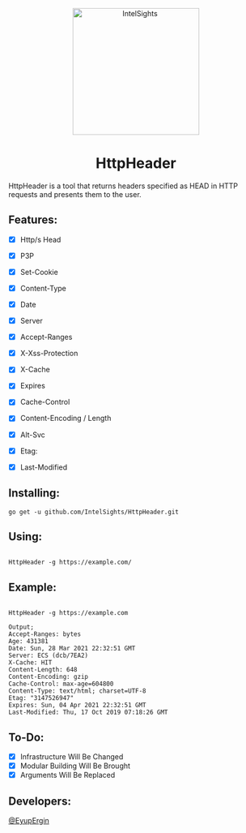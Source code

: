 <p align="center">
  <img src="https://github.com/IntelSights/About/blob/main/img/IntelSights.png?raw=true" alt="IntelSights" width="250" />
</p>

<h1 align="center">HttpHeader</h1>

HttpHeader is a tool that returns headers specified as HEAD in HTTP requests and presents them to the user.

<h2 align="left">Features:</h2>

- [x] Http/s Head 
- [x] P3P
- [x] Set-Cookie 
- [x] Content-Type
- [x] Date
- [x] Server
- [x] Accept-Ranges
- [x] X-Xss-Protection
- [x] X-Cache
- [x] Expires
- [x] Cache-Control
- [x] Content-Encoding / Length
- [x] Alt-Svc
- [x] Etag:
- [x] Last-Modified


<h2 align="left">Installing:</h2>

```
go get -u github.com/IntelSights/HttpHeader.git
```

<h2 align="left">Using:</h2>

```

HttpHeader -g https://example.com/
```

<h2 align="left">Example:</h2>

```

HttpHeader -g https://example.com

Output;
Accept-Ranges: bytes
Age: 431381
Date: Sun, 28 Mar 2021 22:32:51 GMT
Server: ECS (dcb/7EA2)
X-Cache: HIT
Content-Length: 648
Content-Encoding: gzip
Cache-Control: max-age=604800
Content-Type: text/html; charset=UTF-8
Etag: "3147526947"
Expires: Sun, 04 Apr 2021 22:32:51 GMT
Last-Modified: Thu, 17 Oct 2019 07:18:26 GMT

```


<h2 align="left">To-Do:</h2>

- [x] Infrastructure Will Be Changed
- [x] Modular Building Will Be Brought
- [x] Arguments Will Be Replaced

<h2 align="left">Developers:</h2>

[@EyupErgin](https://github.com/eyupergin)


